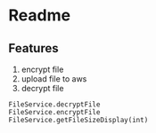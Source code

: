 # Readme

## Features
1. encrypt file
2. upload file to aws
3. decrypt file


```
FileService.decryptFile
FileService.encryptFile
FileService.getFileSizeDisplay(int)
```